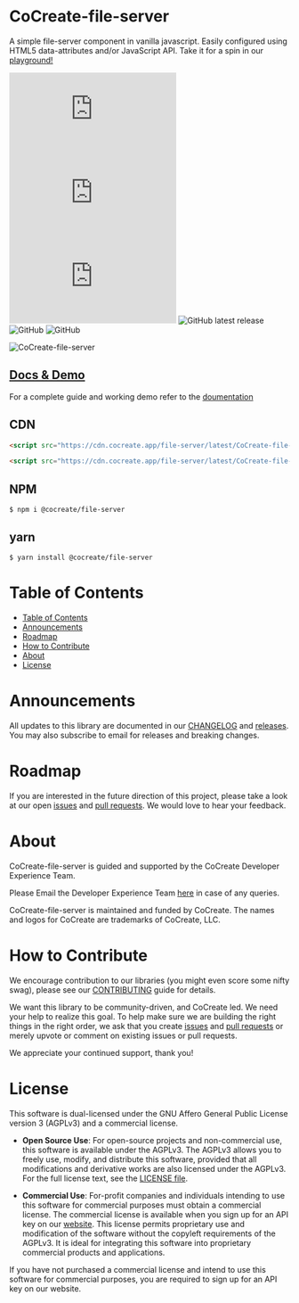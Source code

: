 # CoCreate-file-server

A simple file-server component in vanilla javascript. Easily configured using HTML5 data-attributes and/or JavaScript API. Take it for a spin in our [playground!](https://cocreate.app/docs/file-server)

![min file size in bytes](https://img.badgesize.io/https://cdn.cocreate.app/file-server/latest/CoCreate-file-server.min.js?style=flat-square&label=minified&color=orange)
![gzip file size in bytes](https://img.badgesize.io/https://cdn.cocreate.app/file-server/latest/CoCreate-file-server.min.js?compression=gzip&style=flat-square&label=gzip&color=yellow)
![brotlifile size in bytes](https://img.badgesize.io/https://cdn.cocreate.app/file-server/latest/CoCreate-file-server.min.js?compression=brotli&style=flat-square&label=brotli)
![GitHub latest release](https://img.shields.io/github/v/release/CoCreate-app/CoCreate-file-server?style=flat-square)
![GitHub](https://img.shields.io/github/license/CoCreate-app/CoCreate-file-server?style=flat-square)
![GitHub](https://img.shields.io/static/v1?style=flat-square&label=&message=Hiring&color=blueviolet)

![CoCreate-file-server](https://cdn.cocreate.app/docs/CoCreate-file-server.gif)

## [Docs & Demo](https://cocreate.app/docs/file-server)

For a complete guide and working demo refer to the [doumentation](https://cocreate.app/docs/file-server)

## CDN

```html
<script src="https://cdn.cocreate.app/file-server/latest/CoCreate-file-server.min.js"></script>
```

```html
<script src="https://cdn.cocreate.app/file-server/latest/CoCreate-file-server.min.css"></script>
```

## NPM

```shell
$ npm i @cocreate/file-server
```

## yarn

```shell
$ yarn install @cocreate/file-server
```

# Table of Contents

-   [Table of Contents](#table-of-contents)
-   [Announcements](#announcements)
-   [Roadmap](#roadmap)
-   [How to Contribute](#how-to-contribute)
-   [About](#about)
-   [License](#license)

<a name="announcements"></a>

# Announcements

All updates to this library are documented in our [CHANGELOG](https://github.com/CoCreate-app/CoCreate-file-server/blob/master/CHANGELOG.md) and [releases](https://github.com/CoCreate-app/CoCreate-file-server/releases). You may also subscribe to email for releases and breaking changes.

<a name="roadmap"></a>

# Roadmap

If you are interested in the future direction of this project, please take a look at our open [issues](https://github.com/CoCreate-app/CoCreate-file-server/issues) and [pull requests](https://github.com/CoCreate-app/CoCreate-file-server/pulls). We would love to hear your feedback.

<a name="about"></a>

# About

CoCreate-file-server is guided and supported by the CoCreate Developer Experience Team.

Please Email the Developer Experience Team [here](mailto:develop@cocreate.app) in case of any queries.

CoCreate-file-server is maintained and funded by CoCreate. The names and logos for CoCreate are trademarks of CoCreate, LLC.

<a name="contribute"></a>

# How to Contribute

We encourage contribution to our libraries (you might even score some nifty swag), please see our [CONTRIBUTING](https://github.com/CoCreate-app/CoCreate-file-server/blob/master/CONTRIBUTING.md) guide for details.

We want this library to be community-driven, and CoCreate led. We need your help to realize this goal. To help make sure we are building the right things in the right order, we ask that you create [issues](https://github.com/CoCreate-app/CoCreate-file-server/issues) and [pull requests](https://github.com/CoCreate-app/CoCreate-file-server/pulls) or merely upvote or comment on existing issues or pull requests.

We appreciate your continued support, thank you!

<a name="license"></a>

# License

This software is dual-licensed under the GNU Affero General Public License version 3 (AGPLv3) and a commercial license.

-   **Open Source Use**: For open-source projects and non-commercial use, this software is available under the AGPLv3. The AGPLv3 allows you to freely use, modify, and distribute this software, provided that all modifications and derivative works are also licensed under the AGPLv3. For the full license text, see the [LICENSE file](https://github.com/CoCreate-app/CoCreate-file-server/blob/master/LICENSE).

-   **Commercial Use**: For-profit companies and individuals intending to use this software for commercial purposes must obtain a commercial license. The commercial license is available when you sign up for an API key on our [website](https://cocreate.app). This license permits proprietary use and modification of the software without the copyleft requirements of the AGPLv3. It is ideal for integrating this software into proprietary commercial products and applications.

If you have not purchased a commercial license and intend to use this software for commercial purposes, you are required to sign up for an API key on our website.
